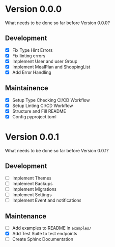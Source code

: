 # Version 0.0.0
What needs to be done so far before Version 0.0.0?

## Development
- [X] Fix Type Hint Errors
- [X] Fix linting errors
- [X] Implement User and user Group
- [X] Implement MealPlan and ShoppingList
- [X] Add Error Handling

## Maintainence
- [X] Setup Type Checking CI/CD Workflow
- [X] Setup Linting CI/CD Workflow
- [X] Structure and Fill README
- [X] Config pyproject.toml

# Version 0.0.1
What needs to be done so far before Version 0.0.1?

## Development
- [ ] Implement Themes
- [ ] Implement Backups
- [ ] Implement Migrations
- [ ] Implement Settings
- [ ] Implement Event and notifications

## Maintenance
- [ ] Add examples to README in `examples/`
- [X] Add Test Suite to test endpoints
- [ ] Create Sphinx Documentation
